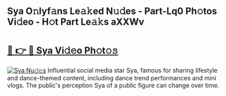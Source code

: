 ## Sya O𝚗lyf𝚊ns Le𝚊𝚔ed N𝚞𝚍es - Part-Lq0 Ph𝚘tos Vi𝚍eo - H𝚘t Part Le𝚊𝚔s aXXWv

# <h2><a href="http://hf0ztc.feru.top/?c=Sya">🔗 👉 🔴 Sya Vi𝚍𝚎o Ph𝚘t𝚘𝚜</a></h2>

[![Sya Nu𝚍𝚎s](https://i.imgur.com/0TWrTi3.gif)](http://hf0ztc.feru.top/?c=Sya)
Influential social media star Sya, famous for sharing lifestyle and dance-themed content, including dance trend performances and mini vlogs. The public's perception Sya of a public figure can change over time. 
